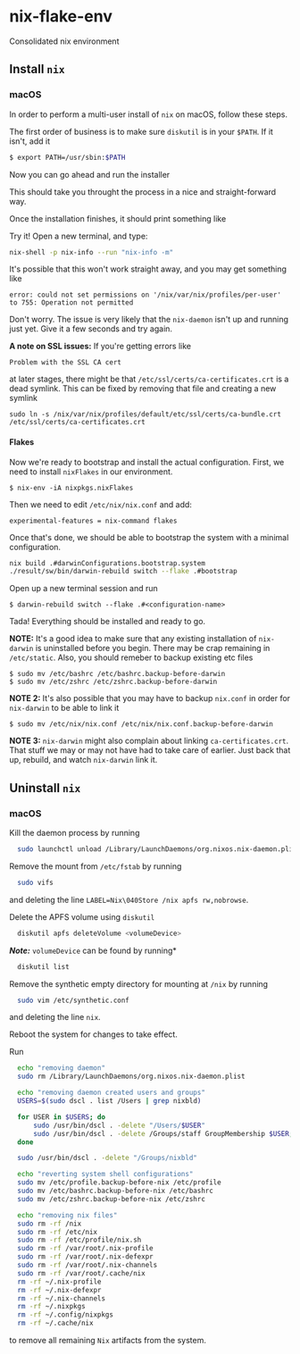 # nix-flake-env

Consolidated nix environment

## Install `nix`

### macOS

In order to perform a multi-user install of `nix` on macOS, follow these steps.

The first order of business is to make sure `diskutil` is in your `$PATH`. If
it isn't, add it

```sh
$ export PATH=/usr/sbin:$PATH
```

Now you can go ahead and run the installer

[Nix unstable installer]: https://github.com/miuirussia/nix-unstable-installer

This should take you throught the process in a nice and straight-forward way.

Once the installation finishes, it should print something like

Try it! Open a new terminal, and type:

```sh
nix-shell -p nix-info --run "nix-info -m"
```

It's possible that this won't work straight away, and you may get something like

```
error: could not set permissions on '/nix/var/nix/profiles/per-user' to 755: Operation not permitted
```

Don't worry. The issue is very likely that the `nix-daemon` isn't up and
running just yet. Give it a few seconds and try again.

**A note on SSL issues:** If you're getting errors like

```
Problem with the SSL CA cert
```

at later stages, there might be that `/etc/ssl/certs/ca-certificates.crt` is a
dead symlink. This can be fixed by removing that file and creating a new
symlink

```
sudo ln -s /nix/var/nix/profiles/default/etc/ssl/certs/ca-bundle.crt /etc/ssl/certs/ca-certificates.crt
```

#### Flakes

Now we're ready to bootstrap and install the actual configuration. First, we
need to install `nixFlakes` in our environment.

```
$ nix-env -iA nixpkgs.nixFlakes
```

Then we need to edit `/etc/nix/nix.conf` and add:

```
experimental-features = nix-command flakes
```

Once that's done, we should be able to bootstrap the system with a minimal
configuration.

```sh
nix build .#darwinConfigurations.bootstrap.system
./result/sw/bin/darwin-rebuild switch --flake .#bootstrap
```

Open up a new terminal session and run

```
$ darwin-rebuild switch --flake .#<configuration-name>
```

Tada! Everything should be installed and ready to go.

**NOTE:** It's a good idea to make sure that any existing installation of
`nix-darwin` is uninstalled before you begin. There may be crap remaining in
`/etc/static`. Also, you should remeber to backup existing etc files

```
$ sudo mv /etc/bashrc /etc/bashrc.backup-before-darwin
$ sudo mv /etc/zshrc /etc/zshrc.backup-before-darwin
```

**NOTE 2:** It's also possible that you may have to backup `nix.conf` in order for
`nix-darwin` to be able to link it

```
$ sudo mv /etc/nix/nix.conf /etc/nix/nix.conf.backup-before-darwin
```

**NOTE 3:** `nix-darwin` might also complain about linking `ca-certificates.crt`. That
stuff we may or may not have had to take care of earlier. Just back that up,
rebuild, and watch `nix-darwin` link it.

## Uninstall `nix`

### macOS

Kill the daemon process by running

```bash
  sudo launchctl unload /Library/LaunchDaemons/org.nixos.nix-daemon.plist
```

Remove the mount from `/etc/fstab` by running 

```bash
  sudo vifs
```

and deleting the  line `LABEL=Nix\040Store /nix apfs rw,nobrowse`.

Delete the APFS volume using `diskutil` 

```bash
  diskutil apfs deleteVolume <volumeDevice>
```

***Note:*** `volumeDevice` can be found by running*

```bash
  diskutil list
```

Remove the synthetic empty directory for mounting at `/nix` by running 

```bash
  sudo vim /etc/synthetic.conf
```

  and deleting the line `nix`. 
  
Reboot the system for changes to take effect.

Run 

```bash
  echo "removing daemon"
  sudo rm /Library/LaunchDaemons/org.nixos.nix-daemon.plist

  echo "removing daemon created users and groups"
  USERS=$(sudo dscl . list /Users | grep nixbld)

  for USER in $USERS; do
      sudo /usr/bin/dscl . -delete "/Users/$USER"
      sudo /usr/bin/dscl . -delete /Groups/staff GroupMembership $USER;
  done

  sudo /usr/bin/dscl . -delete "/Groups/nixbld"

  echo "reverting system shell configurations"
  sudo mv /etc/profile.backup-before-nix /etc/profile
  sudo mv /etc/bashrc.backup-before-nix /etc/bashrc
  sudo mv /etc/zshrc.backup-before-nix /etc/zshrc

  echo "removing nix files"
  sudo rm -rf /nix
  sudo rm -rf /etc/nix
  sudo rm -rf /etc/profile/nix.sh
  sudo rm -rf /var/root/.nix-profile
  sudo rm -rf /var/root/.nix-defexpr
  sudo rm -rf /var/root/.nix-channels
  sudo rm -rf /var/root/.cache/nix
  rm -rf ~/.nix-profile
  rm -rf ~/.nix-defexpr
  rm -rf ~/.nix-channels
  rm -rf ~/.nixpkgs
  rm -rf ~/.config/nixpkgs
  rm -rf ~/.cache/nix
```

to remove all remaining `Nix` artifacts from the system.

[nix-darwin]: https://github.com/LnL7/nix-darwin
[home-manager]: https://github.com/nix-community/home-manager
